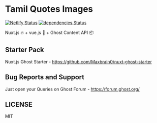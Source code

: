 # Tamil Quotes Images

[![Netlify Status](https://api.netlify.com/api/v1/badges/182731b7-71de-4c7e-add3-a73907e60f34/deploy-status)](https://app.netlify.com/sites/tamilquotes/deploys) [![dependencies Status](https://david-dm.org/mskian/tamil-quotes/status.png)](https://david-dm.org/mskian/tamil-quotes)  

Nuxt.js 🔥 + vue.js 🦄 + Ghost Content API 📦

## Starter Pack

Nuxt.js Ghost Starter - <https://github.com/Maxbrain0/nuxt-ghost-starter>

## Bug Reports and Support

Just open your Queries on Ghost Forum - <https://forum.ghost.org/>

## LICENSE

MIT
